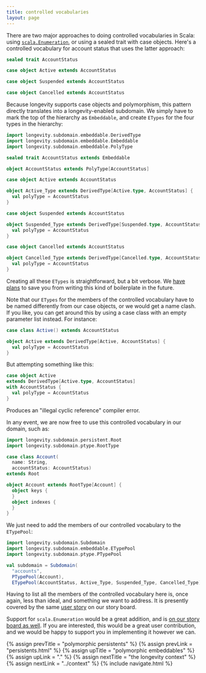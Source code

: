 ```yaml
---
title: controlled vocabularies
layout: page
---
```


There are two major approaches to doing controlled vocabularies in
Scala: using
[`scala.Enumeration`](http://www.scala-lang.org/api/current/index.html#scala.Enumeration),
or using a sealed trait with case objects. Here's a controlled
vocabulary for account status that uses the latter approach:

```scala
sealed trait AccountStatus

case object Active extends AccountStatus

case object Suspended extends AccountStatus

case object Cancelled extends AccountStatus
```

Because longevity supports case objects and polymorphism, this pattern
directly translates into a longevity-enabled subdomain. We simply have
to mark the top of the hierarchy as `Embeddable`, and create `ETypes`
for the four types in the hierarchy:

```scala
import longevity.subdomain.embeddable.DerivedType
import longevity.subdomain.embeddable.Embeddable
import longevity.subdomain.embeddable.PolyType

sealed trait AccountStatus extends Embeddable

object AccountStatus extends PolyType[AccountStatus]

case object Active extends AccountStatus

object Active_Type extends DerivedType[Active.type, AccountStatus] {
  val polyType = AccountStatus
}

case object Suspended extends AccountStatus

object Suspended_Type extends DerivedType[Suspended.type, AccountStatus] {
  val polyType = AccountStatus
}

case object Cancelled extends AccountStatus

object Cancelled_Type extends DerivedType[Cancelled.type, AccountStatus] {
  val polyType = AccountStatus
}
```

Creating all these `ETypes` is straightforward, but a bit verbose. We
[have plans](https://www.pivotaltracker.com/story/show/127406543) to
save you from writing this kind of boilerplate in the future.

Note that our `ETypes` for the members of the controlled vocabulary
have to be named differently from our case objects, or we would get a
name clash. If you like, you can get around this by using a case class
with an empty parameter list instead. For instance:

```scala
case class Active() extends AccountStatus

object Active extends DerivedType[Active, AccountStatus] {
  val polyType = AccountStatus
}
```

But attempting something like this:

```scala
case object Active
extends DerivedType[Active.type, AccountStatus]
with AccountStatus {
  val polyType = AccountStatus
}
```

Produces an "illegal cyclic reference" compiler error.

In any event, we are now free to use this controlled vocabulary in our
domain, such as:

```scala
import longevity.subdomain.persistent.Root
import longevity.subdomain.ptype.RootType

case class Account(
  name: String,
  accountStatus: AccountStatus)
extends Root

object Account extends RootType[Account] {
  object keys {
  }
  object indexes {
  }
}
```

We just need to add the members of our controlled vocabulary to the
`ETypePool`:

```scala
import longevity.subdomain.Subdomain
import longevity.subdomain.embeddable.ETypePool
import longevity.subdomain.ptype.PTypePool

val subdomain = Subdomain(
  "accounts",
  PTypePool(Account),
  ETypePool(AccountStatus, Active_Type, Suspended_Type, Cancelled_Type))
```

Having to list all the members of the controlled vocabulary here is,
once again, less than ideal, and something we want to address. It is
presently covered by the same [user
story](https://www.pivotaltracker.com/story/show/127406543) on our
story board.

Support for `scala.Enumeration` would be a great addition, and is [on
our story board as
well](https://www.pivotaltracker.com/story/show/128589983). If you are
interested, this would be a great user contribution, and we would be
happy to support you in implementing it however we can.

{% assign prevTitle = "polymorphic persistents" %}
{% assign prevLink = "persistents.html" %}
{% assign upTitle = "polymorphic embeddables" %}
{% assign upLink = "." %}
{% assign nextTitle = "the longevity context" %}
{% assign nextLink = "../context" %}
{% include navigate.html %}

